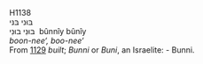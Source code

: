 <body>
  <p>H1138<br>  בּוּני    בּנּי  <br> בּוּנִּי  בּוּנִי  ‎  bûnnı̂y  bûnı̂y  <br><i>boon-nee‘,</i> <i>boo-nee‘ </i><br>From <a href="h1129.htm">1129</a>  <i>built</i>; <i>Bunni</i> or <i>Buni</i>, an Israelite: - Bunni.<br></p>
 </body>